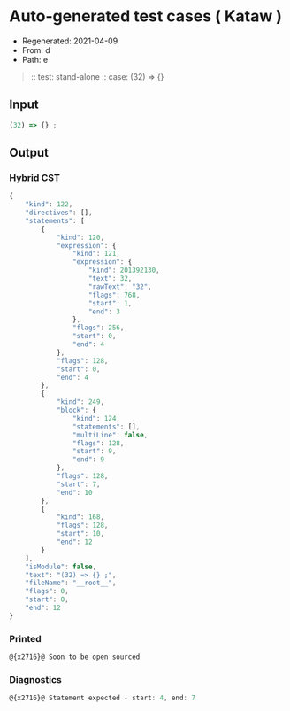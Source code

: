 # Auto-generated test cases ( Kataw )
- Regenerated: 2021-04-09
- From: d
- Path: e
> :: test: stand-alone
> :: case: (32) => {}
## Input

`````js
(32) => {} ;
`````

## Output

### Hybrid CST

```javascript
{
    "kind": 122,
    "directives": [],
    "statements": [
        {
            "kind": 120,
            "expression": {
                "kind": 121,
                "expression": {
                    "kind": 201392130,
                    "text": 32,
                    "rawText": "32",
                    "flags": 768,
                    "start": 1,
                    "end": 3
                },
                "flags": 256,
                "start": 0,
                "end": 4
            },
            "flags": 128,
            "start": 0,
            "end": 4
        },
        {
            "kind": 249,
            "block": {
                "kind": 124,
                "statements": [],
                "multiLine": false,
                "flags": 128,
                "start": 9,
                "end": 9
            },
            "flags": 128,
            "start": 7,
            "end": 10
        },
        {
            "kind": 168,
            "flags": 128,
            "start": 10,
            "end": 12
        }
    ],
    "isModule": false,
    "text": "(32) => {} ;",
    "fileName": "__root__",
    "flags": 0,
    "start": 0,
    "end": 12
}
```

### Printed

```javascript
@{x2716}@ Soon to be open sourced
```

### Diagnostics

```javascript
@{x2716}@ Statement expected - start: 4, end: 7

```

